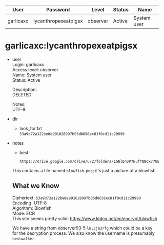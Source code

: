 | User         | Password                          | Level    | Status     | Name          |  
|--------------|-----------------------------------|----------|------------|---------------|    
| garlicaxc    | lycanthropexeatpigsx              | observer | Active     | System user   | 

# garlicaxc:lycanthropexeatpigsx

* user<br>
  Login: garlicaxc<br>
  Access level: observer<br>
  Name: System user<br>
  Status: Active<br>

  Description:<br>
  DELETED<br>

  Notes:<br>
  UTF-8<br>

* dir<br>
  * look_for.txt<br>
    `53a9d72a122be8e991028997b05d8658ec81f0cd11c29990`<br>
* notes
  * best<br>
      ```
      https://drive.google.com/drive/u/2/folders/1GNlQnDP7NufYQNck770BJ7phioGtTPb5
      ```
  This contains a file named `blowfish.png`; it's just a picture of a blowfish.

  ## What we Know

  Ciphertext: `53a9d72a122be8e991028997b05d8658ec81f0cd11c29990`<br>
  Encoding:   UTF-8<br>
  Algorithm:  Blowfish<br>
  Mode:       ECB<br>
  This site seems pretty solid: https://www.lddgo.net/en/encrypt/blowfish

  We have a string from observer93-5 `ln;3jn3rfg` which could be a key for the decryption process. We also know the username is presumably `bestwalker`.

